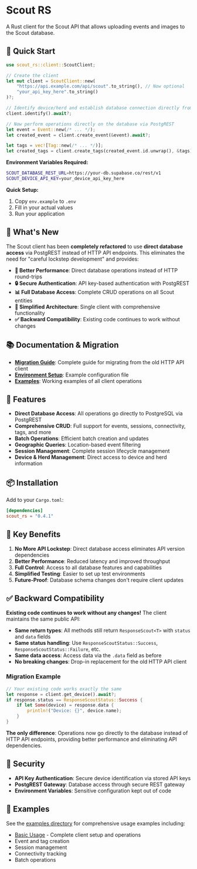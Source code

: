# Scout RS

A Rust client for the Scout API that allows uploading events and images to the Scout database.

## 🚀 Quick Start

```rust
use scout_rs::client::ScoutClient;

// Create the client
let mut client = ScoutClient::new(
    "https://api.example.com/api/scout".to_string(), // Now optional
    "your_api_key_here".to_string()
)?;

// Identify device/herd and establish database connection directly from database
client.identify().await?;

// Now perform operations directly on the database via PostgREST
let event = Event::new(/* ... */);
let created_event = client.create_event(&event).await?;

let tags = vec![Tag::new(/* ... */)];
let created_tags = client.create_tags(created_event.id.unwrap(), &tags).await?;
```

**Environment Variables Required:**

```bash
SCOUT_DATABASE_REST_URL=https://your-db.supabase.co/rest/v1
SCOUT_DEVICE_API_KEY=your_device_api_key_here
```

**Quick Setup:**

1. Copy `env.example` to `.env`
2. Fill in your actual values
3. Run your application

## 🎯 **What's New**

The Scout client has been **completely refactored** to use **direct database access** via PostgREST instead of HTTP API endpoints. This eliminates the need for "careful lockstep development" and provides:

- **🚀 Better Performance**: Direct database operations instead of HTTP round-trips
- **🔒 Secure Authentication**: API key-based authentication with PostgREST
- **📊 Full Database Access**: Complete CRUD operations on all Scout entities
- **🔄 Simplified Architecture**: Single client with comprehensive functionality
- **✅ Backward Compatibility**: Existing code continues to work without changes

## 📚 Documentation & Migration

- **[Migration Guide](MIGRATION_GUIDE.md)**: Complete guide for migrating from the old HTTP API client
- **[Environment Setup](env.example)**: Example configuration file
- **[Examples](examples/)**: Working examples of all client operations

## 🔧 Features

- **Direct Database Access**: All operations go directly to PostgreSQL via PostgREST
- **Comprehensive CRUD**: Full support for events, sessions, connectivity, tags, and more
- **Batch Operations**: Efficient batch creation and updates
- **Geographic Queries**: Location-based event filtering
- **Session Management**: Complete session lifecycle management
- **Device & Herd Management**: Direct access to device and herd information

## 📦 Installation

Add to your `Cargo.toml`:

```toml
[dependencies]
scout_rs = "0.4.1"
```

## 🌟 Key Benefits

1. **No More API Lockstep**: Direct database access eliminates API version dependencies
2. **Better Performance**: Reduced latency and improved throughput
3. **Full Control**: Access to all database features and capabilities
4. **Simplified Testing**: Easier to set up test environments
5. **Future-Proof**: Database schema changes don't require client updates

## ✅ **Backward Compatibility**

**Existing code continues to work without any changes!** The client maintains the same public API:

- **Same return types**: All methods still return `ResponseScout<T>` with `status` and `data` fields
- **Same status handling**: Use `ResponseScoutStatus::Success`, `ResponseScoutStatus::Failure`, etc.
- **Same data access**: Access data via the `.data` field as before
- **No breaking changes**: Drop-in replacement for the old HTTP API client

### Migration Example

```rust
// Your existing code works exactly the same
let response = client.get_device().await?;
if response.status == ResponseScoutStatus::Success {
    if let Some(device) = response.data {
        println!("Device: {}", device.name);
    }
}
```

**The only difference**: Operations now go directly to the database instead of HTTP API endpoints, providing better performance and eliminating API dependencies.

## 🔐 Security

- **API Key Authentication**: Secure device identification via stored API keys
- **PostgREST Gateway**: Database access through secure REST gateway
- **Environment Variables**: Sensitive configuration kept out of code

## 📖 Examples

See the [examples directory](examples/) for comprehensive usage examples including:

- [Basic Usage](examples/basic_usage.rs) - Complete client setup and operations
- Event and tag creation
- Session management
- Connectivity tracking
- Batch operations

